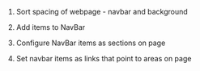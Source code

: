 1. Sort spacing of webpage - navbar and background

2. Add items to NavBar

3. Configure NavBar items as sections on page

4. Set navbar items as links that point to areas on page